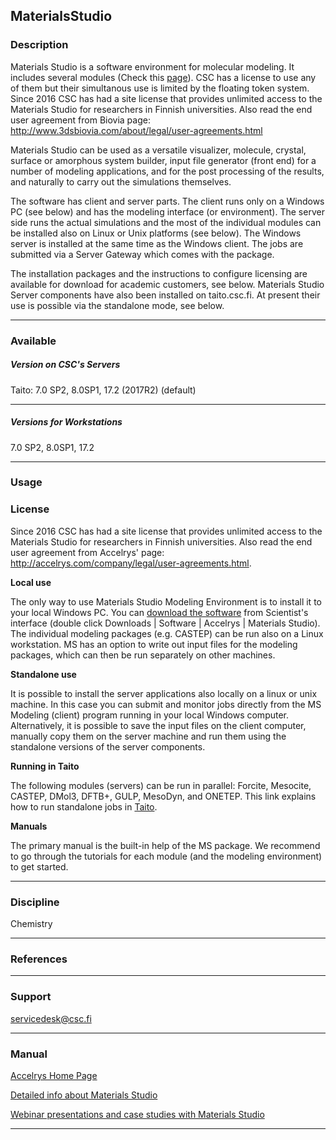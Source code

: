 ## MaterialsStudio

### Description

Materials Studio is a software environment for molecular modeling. It
includes several modules (Check this [page]). CSC has a license to use
any of them but their simultanous use is limited by the floating token
system. Since 2016 CSC has had a site license that provides unlimited
access to the Materials Studio for researchers in Finnish universities.
Also read the end user agreement from Biovia page:
<http://www.3dsbiovia.com/about/legal/user-agreements.html>

Materials Studio can be used as a versatile visualizer, molecule,
crystal, surface or amorphous system builder, input file generator
(front end) for a number of modeling applications, and for the post
processing of the results, and naturally to carry out the simulations
themselves.

The software has client and server parts. The client runs only on a
Windows PC (see below) and has the modeling interface (or environment).
The server side runs the actual simulations and the most of the
individual modules can be installed also on Linux or Unix platforms (see
below). The Windows server is installed at the same time as the Windows
client. The jobs are submitted via a Server Gateway which comes with the
package.

The installation packages and the instructions to configure licensing
are available for download for academic customers, see below. Materials
Studio Server components have also been installed on taito.csc.fi. At
present their use is possible via the standalone mode, see below.

------------------------------------------------------------------------

### Available

##### Version on CSC's Servers

Taito: 7.0 SP2, 8.0SP1, 17.2 (2017R2) (default)

------------------------------------------------------------------------

##### Versions for Workstations

7.0 SP2, 8.0SP1, 17.2

------------------------------------------------------------------------

### Usage

### License

Since 2016 CSC has had a site license that provides unlimited access to
the Materials Studio for researchers in Finnish universities. Also read
the end user agreement from Accelrys' page:
<http://accelrys.com/company/legal/user-agreements.html>.

**Local use**

The only way to use Materials Studio Modeling Environment is to install
it to your local Windows PC. You can [download the software] from
Scientist's interface (double click Downloads \| Software \| Accelrys \|
Materials Studio). The individual modeling packages (e.g. CASTEP) can be
run also on a Linux workstation. MS has an option to write out input
files for the modeling packages, which can then be run separately on
other machines.

**Standalone use**

It is possible to install the server applications also locally on a
linux or unix machine. In this case you can submit and monitor jobs
directly from the MS Modeling (client) program running in your local
Windows computer. Alternatively, it is possible to save the input files
on the client computer, manually copy them on the server machine and run
them using the standalone versions of the server components.

**Running in Taito**

The following modules (servers) can be run in parallel: Forcite,
Mesocite, CASTEP, DMol3, DFTB+, GULP, MesoDyn, and ONETEP. This link
explains how to run standalone jobs in [Taito].

**Manuals**

The primary manual is the built-in help of the MS package. We recommend
to go through the tutorials for each module (and the modeling
environment) to get started.

------------------------------------------------------------------------

### Discipline

Chemistry  

------------------------------------------------------------------------

### References

------------------------------------------------------------------------

### Support

servicedesk@csc.fi

------------------------------------------------------------------------

### Manual

[Accelrys Home Page]

[Detailed info about Materials Studio][page]

[Webinar presentations and case studies with Materials Studio]

------------------------------------------------------------------------

  [page]: http://accelrys.com/products/materials-studio/
  [download the software]: https://sui.csc.fi
  [Taito]: https://research.csc.fi/-/how-to-run-standalone-materials-studio-jobs-in-taito
  [Accelrys Home Page]: http://www.accelrys.com/
  [Webinar presentations and case studies with Materials Studio]: http://accelrys.com/events/webinars/materials-studio-50/index.html
